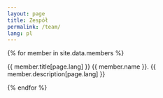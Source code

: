 ```yaml
---
layout: page
title: Zespół
permalink: /team/
lang: pl
---
```


{% for member in site.data.members %}
<p>
  <span class="member-name">{{ member.title[page.lang] }} {{ member.name }}.</span>
  {{ member.description[page.lang] }}
</p>
{% endfor %}
